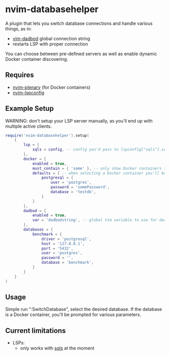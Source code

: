 # nvim-databasehelper

A plugin that lets you switch database connections and handle various things, as in:

-   [vim-dadbod](https://github.com/tpope/vim-dadbod) global connection string
-   restarts LSP with proper connection

You can choose between pre-defined servers as well as enable dynamic Docker container discovering.

## Requires

-   [nvim-plenary](https://github.com/nvim-lua/plenary.nvim) (for Docker containers)
-   [nvim-lspconfig](https://github.com/neovim/nvim-lspconfig)

## Example Setup

WARNING: don't setup your LSP server manually, as you'll end up with multiple active clients.

```lua
require('nvim-databasehelper').setup(
    {
        lsp = {
            sqls = config, -- config you'd pass to lspconfig["sqls"].setup()
        },
        docker = {
            enabled = true,
            must_contain = { 'some' }, -- only show Docker containers that contain one of the given strings
            defaults = { -- when selecting a Docker container you'll be prompted for various parameters, you can define default values here
                postgresql = {
                    user = 'postgres',
                    password = 'somePassword',
                    database = 'testdb',
                }
            }
        },
        dadbod = {
            enabled = true,
            var = 'dadbodstring', -- global Vim variable to use for dadbod ":DB g:<thisvariable> ..."
        },
        databases = {
            benchmark = {
                driver = 'postgresql',
                host = '127.0.0.1',
                port = '5432',
                user = 'postgres',
                password = '',
                database = 'benchmark',
            }
        }
    }
)
```

## Usage

Simple run ":SwitchDatabase", select the desired database.
If the database is a Docker container, you'll be prompted for various parameters.

## Current limitations

-   LSPs:
    -   only works with [sqls](https://github.com/lighttiger2505/sqls) at the moment
